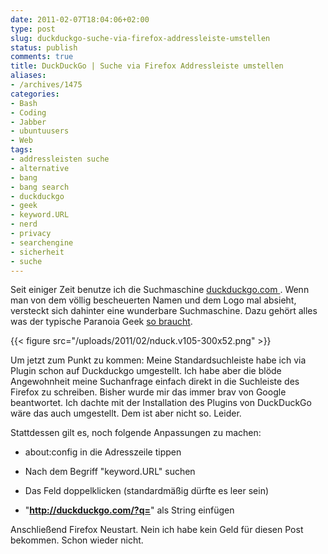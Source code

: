 ```yaml
---
date: 2011-02-07T18:04:06+02:00
type: post
slug: duckduckgo-suche-via-firefox-addressleiste-umstellen
status: publish
comments: true
title: DuckDuckGo | Suche via Firefox Addressleiste umstellen
aliases:
- /archives/1475
categories:
- Bash
- Coding
- Jabber
- ubuntuusers
- Web
tags:
- addressleisten suche
- alternative
- bang
- bang search
- duckduckgo
- geek
- keyword.URL
- nerd
- privacy
- searchengine
- sicherheit
- suche
---
```


Seit einiger Zeit benutze ich die Suchmaschine [duckduckgo.com ](http://duckduckgo.com ). Wenn man von dem völlig bescheuerten Namen und dem Logo mal absieht, versteckt sich dahinter eine wunderbare Suchmaschine. Dazu gehört alles was der typische Paranoia Geek [so braucht](http://duckduckgo.com/goodies.html).

{{< figure src="/uploads/2011/02/nduck.v105-300x52.png" >}}

Um jetzt zum Punkt zu kommen: Meine Standardsuchleiste habe ich via Plugin schon auf Duckduckgo umgestellt. Ich habe aber die blöde Angewohnheit meine Suchanfrage einfach direkt in die Suchleiste des Firefox zu schreiben. Bisher wurde mir das immer brav von Google beantwortet. Ich dachte mit der Installation des Plugins von DuckDuckGo wäre das auch umgestellt. Dem ist aber nicht so. Leider.

Stattdessen gilt es, noch folgende Anpassungen zu machen:



	
  * about:config in die Adresszeile tippen

	
  * Nach dem Begriff "keyword.URL" suchen

	
  * Das Feld doppelklicken (standardmäßig dürfte es leer sein)

	
  * "**http://duckduckgo.com/?q=**" als String einfügen


Anschließend Firefox Neustart. Nein ich habe kein Geld für diesen Post bekommen. Schon wieder nicht.
